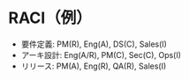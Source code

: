 # RACI（例）

- 要件定義: PM(R), Eng(A), DS(C), Sales(I)
- アーキ設計: Eng(A/R), PM(C), Sec(C), Ops(I)
- リリース: PM(A), Eng(R), QA(R), Sales(I)